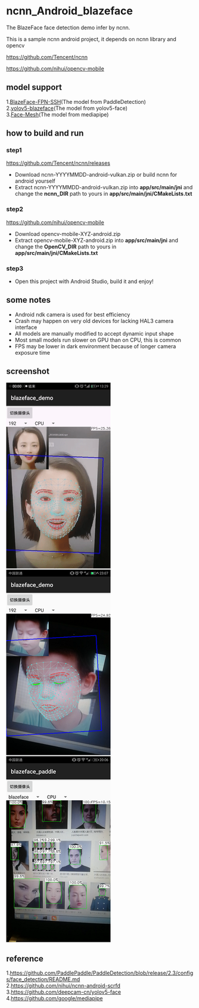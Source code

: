 # ncnn_Android_blazeface

The BlazeFace face detection demo infer by ncnn.  

This is a sample ncnn android project, it depends on ncnn library and opencv

https://github.com/Tencent/ncnn

https://github.com/nihui/opencv-mobile
## model support  
1.[BlazeFace-FPN-SSH](https://github.com/PaddlePaddle/PaddleDetection/blob/release/2.3/configs/face_detection/README.md)(The model from PaddleDetection)  
2.[yolov5-blazeface](https://github.com/deepcam-cn/yolov5-face)(The model from yolov5-face)  
3.[Face-Mesh](https://google.github.io/mediapipe/solutions/face_mesh)(The model from mediapipe)  
## how to build and run
### step1
https://github.com/Tencent/ncnn/releases

* Download ncnn-YYYYMMDD-android-vulkan.zip or build ncnn for android yourself
* Extract ncnn-YYYYMMDD-android-vulkan.zip into **app/src/main/jni** and change the **ncnn_DIR** path to yours in **app/src/main/jni/CMakeLists.txt**

### step2
https://github.com/nihui/opencv-mobile

* Download opencv-mobile-XYZ-android.zip
* Extract opencv-mobile-XYZ-android.zip into **app/src/main/jni** and change the **OpenCV_DIR** path to yours in **app/src/main/jni/CMakeLists.txt**

### step3
* Open this project with Android Studio, build it and enjoy!

## some notes
* Android ndk camera is used for best efficiency
* Crash may happen on very old devices for lacking HAL3 camera interface
* All models are manually modified to accept dynamic input shape
* Most small models run slower on GPU than on CPU, this is common
* FPS may be lower in dark environment because of longer camera exposure time

## screenshot
![](face_mesh.gif)![](face_mesh_new.png)  
![](screenshot.png)

## reference  
1.https://github.com/PaddlePaddle/PaddleDetection/blob/release/2.3/configs/face_detection/README.md  
2.https://github.com/nihui/ncnn-android-scrfd  
3.https://github.com/deepcam-cn/yolov5-face  
4.https://github.com/google/mediapipe

